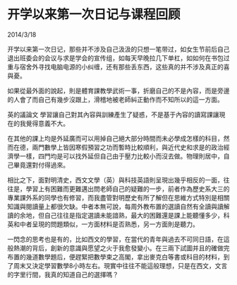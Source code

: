 # 开学以来第一次日记与课程回顾
2014/3/18

开学以来第一次日记，那些并不涉及自己汲汲的只想一笔带过，如女生节前后自己退出班委会的会议与求是学会的宣传组，如每天早晚拉几下单杠，如如何在书包过重与宿舍外寻找电脑电源的小纠缠，还有那些丢东西，这些真的并不涉及真正的喜與憂。

如果從最外面的說起，則是體育課教學武術一事，折磨自己的不是內容，而是旁邊的人會了而自己有幾步沒跟上，滑稽地被老師糾正動作而不知所以的這一方面。

英的議論文 學習讓自己對其內容與訓練產生了疑惑，不是基于內容的讀寫課讓現在的我覺得意義不大。

在其他的課上均是外延廣而可以用掉自己絕大部分時間而未必學成怎樣的科目，然而在德，兩門數學上皆因寒假預習之功而暫時比較順利，與近代史和求是的政治經濟學一樣，四門均是可以找外延但自己由于壓力比較小而沒去做。物理則居中，自己畢竟還對付得過來。

相比之下，面對明清史，西文文學（英）與科技英語則呈現出幾乎相反的一面，往往是，學習上有困難而更難邁出問老師自己的疑難的一步，前者作為歷史系大三的專業課外系的同學也有修習，而我盡管對明歷史有所了解但在思維方式特別是相關知識與閱讀量上都很欠缺。中者本無可說，每周外教布置的選讀自然有全讀與讀解讀的余地，但自己往往是指定選讀未能諳熟，最大的困難還是課上能聽懂多少，科英和中者呈現的問題類似，一方面材料是否熟悉，另一方面則是聽力。

一閃念的思考也是有的，比如西文的學習，在當代的青年與過去不可同日語，在這般熱潮的背后，創新的意識與愿望之火于我愈發變小。在三兩下試圖并且的確做完布置的幾道數學題后，便趕緊把數學束之高閣，拿出麥克白等書或科目的材料，到了周末又決定學習數學8小時左右。現實中往往不能這般理想，只是在西文，文言的字里行間，我真的知道自己的選擇嗎？
